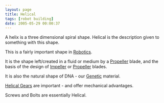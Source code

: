 ```yaml
---
layout: page
title: Helical
tags: [robot building]
date: 2005-05-29 00:00:37
---
```

A helix is a three dimensional spiral shape. Helical is the description given to something with this shape.

This is a fairly important shape in [Robotics](/wiki/robotic.html "Robotic").

It is the shape left/created in a fluid or medium by a [Propeller](/wiki/propeller.html "Propeller") blade, and the basis of the design of [Impeller](/wiki/impeller.html "A method of fluid propulsion or pumping") or [Propeller](/wiki/propeller.html "Propeller") blades.

It is also the natural shape of DNA - our [Genetic](/wiki/genetic.html "This word describes the system used by all known biological lifeforms to store sticky (permanent) or static data.") material.

[Helical Gears](/wiki/helical_gears.html "Helical Gears") are important - and offer mechanical advantages.

Screws and Bolts are essentially Helical.
